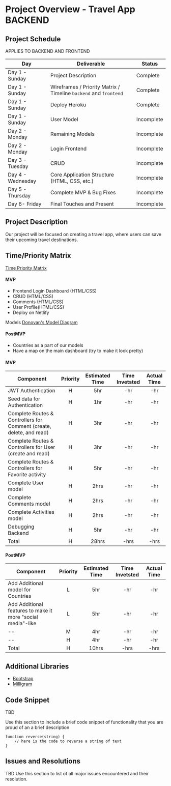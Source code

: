 # Project Overview - Travel App BACKEND 

## Project Schedule

APPLIES TO BACKEND AND FRONTEND 

|  Day | Deliverable | Status
|---|---| ---|
|Day 1 - Sunday| Project Description | Complete
|Day 1 - Sunday| Wireframes / Priority Matrix / Timeline `backend` and `frontend`| Complete
|Day 1 - Sunday| Deploy Heroku | Complete
|Day 1 - Sunday| User Model | Incomplete
|Day 2 - Monday| Remaining Models | Incomplete
|Day 2 - Monday| Login Frontend | Incomplete
|Day 3 - Tuesday| CRUD | Incomplete
|Day 4 - Wednesday| Core Application Structure (HTML, CSS, etc.) | Incomplete
|Day 5 - Thursday| Complete MVP & Bug Fixes | Incomplete
|Day 6- Friday| Final Touches and Present | Incomplete

## Project Description

Our project will be focused on creating a travel app, where users can save their upcoming travel destinations. 


## Time/Priority Matrix 

[Time Priority Matrix](https://res.cloudinary.com/stephaniev/image/upload/v1598241331/P3_-_Time_Priority_Matrix_x3jsgr.png)


#### MVP

- Frontend Login Dashboard (HTML/CSS)
- CRUD (HTML/CSS)
- Comments (HTML/CSS)
- User Profile(HTML/CSS)
- Deploy on Netlify

Models [Donovan's Model Diagram](https://res.cloudinary.com/techhire/image/upload/v1598206213/image_10_p5yeha.png) 

#### PostMVP 

- Countries as a part of our models
- Have a map on the main dashboard (try to make it look pretty)


#### MVP
| Component | Priority | Estimated Time | Time Invetsted | Actual Time |
| --- | :---: |  :---: | :---: | :---: |
| JWT Authentication | H | 5hr | -hr | -hr|
| Seed data for Authentication | H | 1hr | -hr | -hr|
| Complete Routes & Controllers for Comment (create, delete, and read) | H | 3hr | -hr | -hr|
| Complete Routes & Controllers for User (create and read) | H | 3hr | -hr | -hr|
| Complete Routes & Controllers for Favorite activity | H | 5hr | -hr | -hr|
| Complete User model| H | 2hrs| -hr | -hr |
| Complete Comments model| H | 2hrs| -hr | -hr |
| Complete Activities model| H | 2hrs| -hr | -hr |
| Debugging Backend | H | 5hr | -hr | -hr|
| Total | H | 28hrs| -hrs | -hrs |

#### PostMVP
| Component | Priority | Estimated Time | Time Invetsted | Actual Time |
| --- | :---: |  :---: | :---: | :---: |
| Add Additional model for Countries| L | 5hr | -hr | -hr|
| Add Additional features to make it more "social media"-like| L | 5hr | -hr | -hr|
| --| M | 4hr | -hr | -hr|
| -- | H | 4hr | -hr | -hr|
| Total | H | 10hrs| -hrs | -hrs |

## Additional Libraries
- [Bootstrap](https://getbootstrap.com/) 
- [Milligram](https://cdnjs.com/libraries/milligram)
 

## Code Snippet

TBD

Use this section to include a brief code snippet of functionality that you are proud of an a brief description  

```
function reverse(string) {
	// here is the code to reverse a string of text
}
```

## Issues and Resolutions

TBD
 Use this section to list of all major issues encountered and their resolution.

